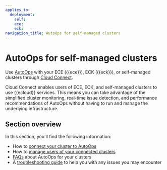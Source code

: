 ```yaml
---
applies_to:
  deployment:
    self:
    ece:
    eck:
navigation_title: AutoOps for self-managed clusters
---
```


# AutoOps for self-managed clusters

Use [AutoOps](/deploy-manage/monitor/autoops.md) with your ECE ({{ece}}), ECK ({{eck}}), or self-managed clusters through [Cloud Connect](/deploy-manage/cloud-connect.md). 

Cloud Connect enables users of ECE, ECK, and self-managed clusters to use {{ecloud}} services. This means you can take advantage of the simplified cluster monitoring, real-time issue detection, and performance recommendations of AutoOps without having to run and manage the underlying infrastructure.

## Section overview

In this section, you'll find the following information:

* How to [connect your cluster to AutoOps](/deploy-manage/monitor/autoops/cc-connect-self-managed-to-autoops.md)
* How to [manage users of your connected clusters](/deploy-manage/monitor/autoops/cc-manage-users.md)
* [FAQs](/deploy-manage/monitor/autoops/cc-cloud-connect-autoops-faq.md) about AutoOps for your clusters
* A [troubleshooting guide](/deploy-manage/monitor/autoops/cc-cloud-connect-autoops-troubleshooting.md) to help you with any issues you may encounter